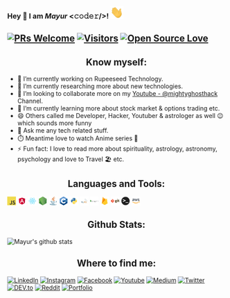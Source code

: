 ### Hey 🤗 I am *Mayur* <𝚌𝚘𝚍𝚎𝚛/>! <img src="https://raw.githubusercontent.com/ABSphreak/ABSphreak/master/gifs/Hi.gif" width="30px">

[![PRs Welcome](https://img.shields.io/badge/PRs-welcome-brightgreen.svg?style=flat&logo=github)](https://github.com/mayurkadampro) [![Visitors](https://visitor-badge.laobi.icu/badge?page_id=mayurkadampro.visitor-badge)](https://github.com/mayurkadampro) [![Open Source Love](https://badges.frapsoft.com/os/v2/open-source.svg?v=103)](https://github.com/mayurkadampro)
---
<h2 style="text-align:center">Know myself:</h2>

- 🔭 I’m currently working on Rupeeseed Technology.
- 🌱 I’m currently researching more about new technologies.
- 👯 I’m looking to collaborate more on my [Youtube - @mightyghosthack](https://youtube.com/mightyghosthack) Channel.
- 🤔 I’m currently learning more about stock market & options trading etc.
- 😄 Others called me Developer, Hacker, Youtuber & astrologer as well 😉 which sounds more funny 
- 💬 Ask me any tech related stuff.
- ⏱️ Meantime love to watch Anime series 💚
- ⚡ Fun fact: I love to read more about spirituality, astrology, astronomy, psychology and love to Travel 🏖️ etc.

<h2 style="text-align:center">Languages and Tools:</h2>

<code><img height="20" src="https://raw.githubusercontent.com/github/explore/80688e429a7d4ef2fca1e82350fe8e3517d3494d/topics/javascript/javascript.png"></code>
<code><img height="20" src="https://raw.githubusercontent.com/github/explore/80688e429a7d4ef2fca1e82350fe8e3517d3494d/topics/angular/angular.png"></code>
<code><img height="20" src="https://raw.githubusercontent.com/github/explore/80688e429a7d4ef2fca1e82350fe8e3517d3494d/topics/react/react.png"></code>
<code><img height="20" src="https://raw.githubusercontent.com/github/explore/80688e429a7d4ef2fca1e82350fe8e3517d3494d/topics/nodejs/nodejs.png"></code>
<code><img height="20" src="https://raw.githubusercontent.com/github/explore/80688e429a7d4ef2fca1e82350fe8e3517d3494d/topics/java/java.png"></code>
<code><img height="20" src="https://raw.githubusercontent.com/github/explore/80688e429a7d4ef2fca1e82350fe8e3517d3494d/topics/cpp/cpp.png"></code>
<code><img height="20" src="https://raw.githubusercontent.com/github/explore/80688e429a7d4ef2fca1e82350fe8e3517d3494d/topics/python/python.png"></code>
<code><img height="20" src="https://raw.githubusercontent.com/github/explore/80688e429a7d4ef2fca1e82350fe8e3517d3494d/topics/mysql/mysql.png"></code>
<code><img height="20" src="https://raw.githubusercontent.com/github/explore/80688e429a7d4ef2fca1e82350fe8e3517d3494d/topics/mongodb/mongodb.png"></code>
<code><img height="20" src="https://raw.githubusercontent.com/github/explore/80688e429a7d4ef2fca1e82350fe8e3517d3494d/topics/firebase/firebase.png"></code>
<code><img height="20" src="https://raw.githubusercontent.com/github/explore/80688e429a7d4ef2fca1e82350fe8e3517d3494d/topics/git/git.png"></code>
<code><img height="20" src="https://raw.githubusercontent.com/github/explore/80688e429a7d4ef2fca1e82350fe8e3517d3494d/topics/terminal/terminal.png"></code>
<code><img height="20" src="https://raw.githubusercontent.com/github/explore/80688e429a7d4ef2fca1e82350fe8e3517d3494d/topics/aws/aws.png"></code>


<h2 style="text-align:center">Github Stats:</h2>

![Mayur's github stats](https://github-readme-stats.vercel.app/api?username=mayurkadampro&orgs=acme,evilcorp,fsociety)


<h2 style="text-align:center">Where to find me:</h2>

<a href="https://www.linkedin.com/in/mayurkadampro" target="_blank"><img src="https://img.shields.io/badge/LinkedIn-%230077B5.svg?&style=flat-square&logo=linkedin&logoColor=white" alt="LinkedIn"></a>
<a href="https://www.instagram.com/__mayur.kadam__" target="_blank"><img src="https://img.shields.io/badge/Instagram-%23E4405F.svg?&style=flat-square&logo=instagram&logoColor=white" alt="Instagram"></a>
<a href="https://www.facebook.com/mightyghosthack" target="_blank"><img src="https://img.shields.io/badge/Facebook-%231877F2.svg?&style=flat-square&logo=facebook&logoColor=white" alt="Facebook"></a>
<a href="https://youtube.com/mightyghosthack" target="_blank"><img src="https://img.shields.io/badge/Youtube-%23E4405F.svg?&style=flat-square&logo=Youtube&logoColor=white" alt="Youtube"></a>
<a href="https://medium.com/mighty-ghost-hack" target="_blank"><img src="https://img.shields.io/badge/Medium-%230A0A0A.svg?&style=flat-square&logo=medium&logoColor=white" alt="Medium"></a>
<a href="https://twitter.com/hackmighty" target="_blank"><img src="https://img.shields.io/badge/Twitter-%231ED760.svg?&style=flat-square&logo=Twitter&logoColor=white" alt="Twitter"></a>
<a href="https://dev.to/mayurkadampro" target="_blank"><img src="https://img.shields.io/badge/DEV-%230A0A0A.svg?&style=flat-square&logo=DEV.to&logoColor=white" alt="DEV.to"></a>
<a href="https://www.reddit.com/user/Mighty_Ghost_Hack/" target="_blank"><img src="https://img.shields.io/badge/Reddit-%23E4405F.svg?&style=flat-square&logo=Reddit&logoColor=white" alt="Reddit"></a>
<a href="https://mayurkadampro.github.io" target="_blank"><img src="https://img.shields.io/badge/Portfolio-%230077B5.svg?&style=flat-square&logo=Indeed&logoColor=white" alt="Portfolio"></a>

